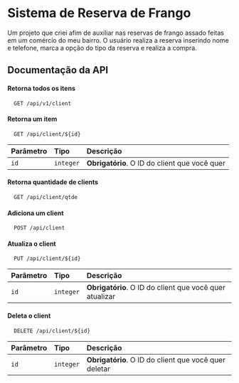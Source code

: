 
# Sistema de Reserva de Frango

Um projeto que criei afim de auxiliar nas reservas de frango assado feitas em um comércio do meu bairro. O usuário realiza a reserva inserindo nome e telefone, marca a opção do tipo da reserva e realiza a compra.


## Documentação da API

#### Retorna todos os itens

```http
  GET /api/v1/client
```

#### Retorna um item

```http
  GET /api/client/${id}
```

| Parâmetro   | Tipo       | Descrição                                   |
| :---------- | :--------- | :------------------------------------------ |
| `id`      | `integer` | **Obrigatório**. O ID do client que você quer |

#### Retorna quantidade de clients

```http
  GET /api/client/qtde
```
#### Adiciona um client

```http
  POST /api/client
```

#### Atualiza o client

```http
  PUT /api/client/${id}
```

| Parâmetro   | Tipo       | Descrição                                   |
| :---------- | :--------- | :------------------------------------------ |
| `id`      | `integer` | **Obrigatório**. O ID do client que você quer atualizar |

#### Deleta o client

```http
  DELETE /api/client/${id}
```

| Parâmetro   | Tipo       | Descrição                                   |
| :---------- | :--------- | :------------------------------------------ |
| `id`      | `integer` | **Obrigatório**. O ID do client que você quer deletar |